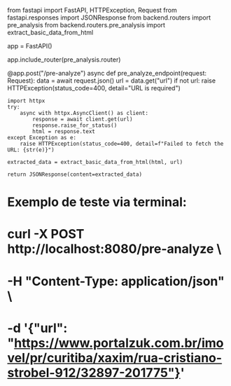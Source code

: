 from fastapi import FastAPI, HTTPException, Request
from fastapi.responses import JSONResponse
from backend.routers import pre_analysis
from backend.routers.pre_analysis import extract_basic_data_from_html

app = FastAPI()

app.include_router(pre_analysis.router)

@app.post("/pre-analyze")
async def pre_analyze_endpoint(request: Request):
    data = await request.json()
    url = data.get("url")
    if not url:
        raise HTTPException(status_code=400, detail="URL is required")

    import httpx
    try:
        async with httpx.AsyncClient() as client:
            response = await client.get(url)
            response.raise_for_status()
            html = response.text
    except Exception as e:
        raise HTTPException(status_code=400, detail=f"Failed to fetch the URL: {str(e)}")

    extracted_data = extract_basic_data_from_html(html, url)

    return JSONResponse(content=extracted_data)

# Exemplo de teste via terminal:
# curl -X POST http://localhost:8080/pre-analyze \
#   -H "Content-Type: application/json" \
#   -d '{"url": "https://www.portalzuk.com.br/imovel/pr/curitiba/xaxim/rua-cristiano-strobel-912/32897-201775"}'